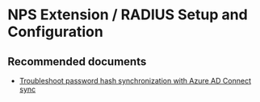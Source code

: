 <properties
    pageTitle="Issues with Password Hash sync login"
    description="Issues with Password Hash sync login"
    service="microsoft.aad"
    resource="Microsoft_AAD_IAM"
    authors="curtand"
    displayOrder="1770"
    supportTopicIds="32615389"
    selfHelpType="generic"
    resourceTags=""
    productPesIds="16579"
    cloudEnvironments="public"
 	articleId="33300767-34ad-454a-9b29-35c358bd9528"
	ownershipId="AzureIdentity_MultiFactorAuthentication"
/>

# NPS Extension / RADIUS Setup and Configuration

## **Recommended documents**

* [Troubleshoot password hash synchronization with Azure AD Connect sync](https://docs.microsoft.com/azure/active-directory/hybrid/tshoot-connect-password-hash-synchronization)

